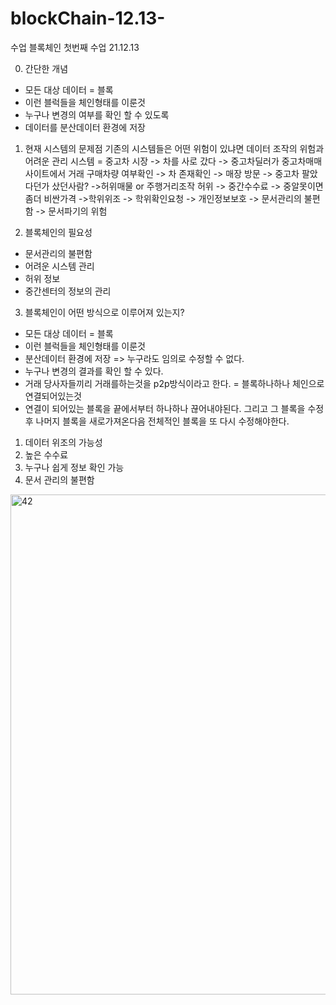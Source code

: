 # blockChain-12.13-
수업
블록체인 첫번째 수업 21.12.13

0. 간단한 개념
- 모든 대상 데이터 = 블록
- 이런 블럭들을 체인형태를 이룬것
- 누구나 변경의 여부를 확인 할 수 있도록
- 데이터를 분산데이터 환경에 저장


1. 현재 시스템의 문제점
기존의 시스템들은 어떤 위험이 있냐면 데이터 조작의 위험과 어려운 관리 시스템
= 중고차 시장 -> 차를 사로 갔다 -> 중고차딜러가 중고차매매사이트에서 거래
구매차량 여부확인 -> 차 존재확인 -> 매장 방문 -> 중고차 팔았다던가 샀던사람?
->허위매물 or 주행거리조작 허위 -> 중간수수료 -> 중알못이면 좀더 비싼가격
->학위위조 -> 학위확인요청 -> 개인정보보호 -> 문서관리의 불편함 -> 문서파기의 위험



2. 블록체인의 필요성
- 문서관리의 불편함
- 어려운 시스템 관리
- 허위 정보
- 중간센터의 정보의 관리


3. 블록체인이 어떤 방식으로 이루어져 있는지?

- 모든 대상 데이터 = 블록
- 이런 블럭들을 체인형태를 이룬것
- 분산데이터 환경에 저장 => 누구라도 임의로 수정할 수 없다.
- 누구나 변경의 결과를 확인 할 수 있다.
- 거래 당사자들끼리 거래를하는것을 p2p방식이라고 한다. = 블록하나하나 체인으로 연결되어있는것
- 연결이 되어있는 블록을 끝에서부터 하나하나 끊어내야된다.
   그리고 그 블록을 수정후 나머지 블록을 새로가져온다음 전체적인 블록을 또 다시 수정해야한다.

1) 데이터 위조의 가능성
2) 높은 수수료
3) 누구나 쉽게 정보 확인 가능
4) 문서 관리의 불편함

<img width="800" height="800" alt="42" src="https://user-images.githubusercontent.com/89626182/145740245-0f3f4f4d-127d-4304-951c-f6517bfd0ae5.png">










